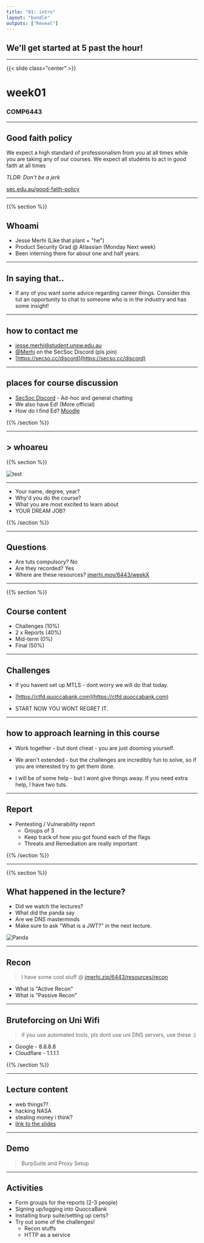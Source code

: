 ```yaml
---
title: "01: intro"
layout: "bundle"
outputs: ["Reveal"]
---
```


## We'll get started at 5 past the hour!

---

{{< slide class="center" >}}
# week01
### COMP6443

---

## Good faith policy

We expect a high standard of professionalism from you at all times while you are taking any of our courses. We expect all students to act in good faith at all times

*TLDR: Don't be a jerk*

[sec.edu.au/good-faith-policy](https://sec.edu.au/good-faith-policy)

---

{{% section %}}

## Whoami

* Jesse Merhi (Like that plant  + "he")
* Product Security Grad @ Atlassian (Monday Next week)
* Been interning there for about one and half years.

---

## In saying that..
* If any of you want some advice regarding career things. Consider this tut an opportunity to chat to someone who is in the industry and has some insight!

---

## how to contact me

* jesse.merhi@student.unsw.edu.au
* [@Merhi]() on the SecSoc Discord (pls join)
* [https://secso.cc/discord](https://secso.cc/discord)

---

## places for course discussion

* [SecSoc Discord](https://secso.cc/discord) - Ad-hoc and general chatting
* We also have Ed! (More official)
* How do I find Ed? [Moodle](https://moodle.telt.unsw.edu.au/my/)


{{% /section %}}

---

## > whoareu

{{% section %}}

![test](/assets/img/week01/icebreaker.jpg)

---

* Your name, degree, year?
* Why'd you do the course?
* What you are most excited to learn about
* YOUR DREAM JOB?

{{% /section %}}

---

## Questions
* Are tuts compulsory? No
* Are they recorded? Yes
* Where are these resources? [jmerhi.mov/6443/weekX]()

---

{{% section %}}

## Course content
* Challenges (10%)
* 2 x Reports (40%)
* Mid-term (0%)
* Final (50%)

---

## Challenges

* If you havent set up MTLS - dont worry we will do that today.

* [https://ctfd.quoccabank.com](https://ctfd.quoccabank.com)

* START NOW YOU WONT REGRET IT.


---

## how to approach learning in this course

* Work together - but dont cheat - you are just dooming yourself.

* We aren't extended - but the challenges are incredibly fun to solve, so if you are interested try to get them done.

* I will be of some help - but I wont give things away. If you need extra help, I have two tuts.

---

## Report
* Pentesting / Vulnerability report
    * Groups of 3
    * Keep track of how you got found each of the flags
    * Threats and Remediation are really important

{{% /section %}}

---

{{% section %}}

## What happened in the lecture? 
* Did we watch the lectures? 
* What did the panda say
* Are we DNS masterminds
* Make sure to ask "What is a JWT?" in the next lecture.


![Panda](https://tenor.com/view/kris-mansfield-kristian-mansfield-gif-9274499650417227911.gif)

---


## Recon
> I have some cool stuff @ [jmerhi.zip/6443/resources/recon]()
* What is "Active Recon"
* What is "Passive Recon"

---

## Bruteforcing on Uni Wifi
> if you use automated tools, pls dont use uni DNS servers, use these :)
* Google - 8.8.8.8
* Cloudflare - 1.1.1.1

{{% /section %}}

---

## Lecture content
* web things??
* hacking NASA
* stealing money i think?
* [link to the slides](https://view.officeapps.live.com/op/view.aspx?src=https%3A%2F%2Fmedia%2Eopenlearning%2Ecom%3A443%2FYeBDzZwyMePLbywk2UP9dScLxXrwUC68zPH4RxzXBivAM6tgYStqQKaYd75sPJuo%2E1653952985%2FCOMP6443%5FWeek%5F1%5Fv1%2E1%2Epptx&wdSlideId=256&wdModeSwitchTime=1654101511864)

---

## Demo
> BurpSuite and Proxy Setup

---

## Activities
* Form groups for the reports (2-3 people)
* Signing up/logging into QuoccaBank
* Installing burp suite/setting up certs?
* Try out some of the challenges!
    * Recon stuffs
    * HTTP as a service
